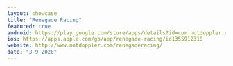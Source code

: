 ```yaml
---
layout: showcase
title: "Renegade Racing"
featured: true
android: https://play.google.com/store/apps/details?id=com.notdoppler.renegaderacing
ios: https://apps.apple.com/gb/app/renegade-racing/id1355912318
website: http://www.notdoppler.com/renegaderacing/
date: "3-9-2020"
---
```

